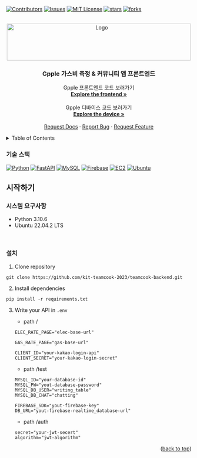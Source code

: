 <a name="readme-top"></a>
[![Contributors][contributors-shield]][contributors-url]
[![Issues][issues-shield]][issues-url]
[![MIT License][forks-shield]][forks-url]
[![stars][stars-shield]][stars-url]
[![forks][license-shield]][license-url]

<br />
<div align="center">
  <a href="https://github.com/kit-teamcook-2023">
    <img src="https://github.com/kit-teamcook-2023/teamcook-front/assets/63646062/0aceb80e-5cfb-4ed2-bd77-053c2798aa06" alt="Logo" width="500" height="100">
  </a>

<h3 align="center">Gpple 가스비 측정 & 커뮤니티 앱 프론트엔드</h3>

  <p align="center">
    Gpple 프론트엔드 코드 보러가기
    <br />
    <a href="https://github.com/kit-teamcook-2023/teamcook-backend"><strong>Explore the frontend »</strong></a>
    <br />
    <br />
    Gpple 디바이스 코드 보러가기
    <br />
    <a href="https://github.com/kit-teamcook-2023/teamcook-raspberry"><strong>Explore the device »</strong></a>
    <br />
    <br />
    <a href="http://34.215.66.235:8000/docs">Request Docs</a>
    ·
    <a href="https://github.com/kit-teamcook-2023/teamcook-backend/issues">Report Bug</a>
    ·
    <a href="https://github.com/kit-teamcook-2023/teamcook-backend/issues">Request Feature</a>
  </p>
</div>


<!-- TABLE OF CONTENTS -->
<details>
  <summary>Table of Contents</summary>
  <ol>
    <li>
      <a href="#프로젝트-소개">프로젝트 소개</a>
      <ul>
        <li><a href="#기술-스택">기술 스택</a></li>
      </ul>
    </li>
    <li>
      <a href="#시작하기">시작하기</a>
      <ul>
        <li><a href="#시스템-요구사항">시스템 요구사항</a></li>
        <li><a href="#설치">설치</a></li>
      </ul>
    </li>
  </ol>
</details>

### 기술 스택

[![Python][Python_b]][Python-url]
[![FastAPI][FastAPI_b]][FastAPI-url]
[![MySQL][MySQL_b]][MySQL-url]
[![Firebase][Firebase_b]][Firebase-url]
[![EC2][EC2_b]][EC2-url]
[![Ubuntu][Ubuntu_b]][Ubuntu-url]

## 시작하기

### 시스템 요구사항
* Python 3.10.6
* Ubuntu 22.04.2 LTS
<br>

### 설치

1. Clone repository

```
git clone https://github.com/kit-teamcook-2023/teamcook-backend.git
```

2. Install dependencies

```
pip install -r requirements.txt
```

3. Write your API in `.env`

    - path /

    ```
    ELEC_RATE_PAGE="elec-base-url"

    GAS_RATE_PAGE="gas-base-url"

    CLIENT_ID="your-kakao-login-api"
    CLIENT_SECRET="your-kakao-login-secret"
    ```

    - path /test

    ```
    MYSQL_ID="your-database-id"
    MYSQL_PW="yout-database-password"
    MYSQL_DB_USER="writing_table"
    MYSQL_DB_CHAT="chatting"

    FIREBASE_SDK="yout-firebase-key"
    DB_URL="yout-firebase-realtime_database-url"
    ```

    - path /auth
    ```
    secret="your-jwt-secert"
    algorithm="jwt-algorithm"
    ```

<p align="right">(<a href="#readme-top">back to top</a>)</p>

[contributors-shield]: https://img.shields.io/github/contributors/kit-teamcook-2023/teamcook-backend.svg?style=for-the-badge
[contributors-url]: https://github.com/kit-teamcook-2023/teamcook-backend/graphs/contributors

[issues-shield]: https://img.shields.io/github/issues/kit-teamcook-2023/teamcook-backend.svg?style=for-the-badge
[issues-url]: https://github.com/kit-teamcook-2023/teamcook-backend/issues

[forks-shield]: https://img.shields.io/github/forks/kit-teamcook-2023/teamcook-backend.svg?style=for-the-badge
[forks-url]: https://github.com/kit-teamcook-2023/teamcook-backend/issues

[stars-shield]: https://img.shields.io/github/stars/kit-teamcook-2023/teamcook-backend.svg?style=for-the-badge
[stars-url]: https://github.com/kit-teamcook-2023/teamcook-backend/issues

[license-shield]: https://img.shields.io/github/license/othneildrew/Best-README-Template.svg?style=for-the-badge
[license-url]: https://github.com/othneildrew/Best-README-Template/blob/master/LICENSE.txt


[Python_b]: https://img.shields.io/badge/Python-3776AB?style=for-the-badge&logo=python&logoColor=white
[Python-url]: https://www.python.org/

[FastAPI_b]: https://img.shields.io/badge/FastAPI-009688?style=for-the-badge&logo=FastAPI&logoColor=white
[FastAPI-url]: https://fastapi.tiangolo.com/

[MySQL_b]: https://img.shields.io/badge/MySQL-005C84?style=for-the-badge&logo=mysql&logoColor=white
[MySQL-url]: https://www.mysql.com/

[Firebase_b]: https://img.shields.io/badge/Firebase-FFCA28?style=for-the-badge&logo=firebase&logoColor=black
[Firebase-url]: https://firebase.google.com/

[EC2_b]: https://img.shields.io/badge/Amazon%20EC2-232F3E?style=for-the-badge&logo=AmazonEC2
[EC2-url]: https://aws.amazon.com/ec2/

[Ubuntu_b]: https://img.shields.io/badge/Ubuntu-E95420?style=for-the-badge&logo=Ubuntu&logoColor=white
[Ubuntu-url]: https://ubuntu.com/download/desktop